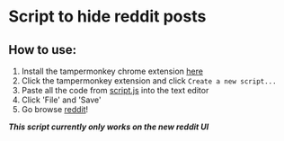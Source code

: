 # Script to hide reddit posts

## How to use:
1. Install the tampermonkey chrome extension [here](https://chrome.google.com/webstore/detail/tampermonkey/dhdgffkkebhmkfjojejmpbldmpobfkfo?hl=en)
2. Click the tampermonkey extension and click `Create a new script...`
3. Paste all the code from [script.js](https://github.com/bradchn/reddit-script/blob/main/script.js) into the text editor
4. Click 'File' and 'Save'
5. Go browse [reddit](https://www.reddit.com/)!

***This script currently only works on the new reddit UI***
